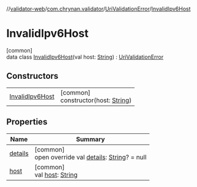 //[validator-web](../../../../index.md)/[com.chrynan.validator](../../index.md)/[UriValidationError](../index.md)/[InvalidIpv6Host](index.md)

# InvalidIpv6Host

[common]\
data class [InvalidIpv6Host](index.md)(val host: [String](https://kotlinlang.org/api/latest/jvm/stdlib/kotlin/-string/index.html)) : [UriValidationError](../index.md)

## Constructors

| | |
|---|---|
| [InvalidIpv6Host](-invalid-ipv6-host.md) | [common]<br>constructor(host: [String](https://kotlinlang.org/api/latest/jvm/stdlib/kotlin/-string/index.html)) |

## Properties

| Name | Summary |
|---|---|
| [details](../details.md) | [common]<br>open override val [details](../details.md): [String](https://kotlinlang.org/api/latest/jvm/stdlib/kotlin/-string/index.html)? = null |
| [host](host.md) | [common]<br>val [host](host.md): [String](https://kotlinlang.org/api/latest/jvm/stdlib/kotlin/-string/index.html) |
